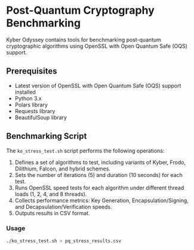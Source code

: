 # Post-Quantum Cryptography Benchmarking

Kyber Odyssey contains  tools for benchmarking post-quantum cryptographic algorithms using OpenSSL with Open Quantum Safe (OQS) support.

## Prerequisites

- Latest version of OpenSSL with Open Quantum Safe (OQS) support installed
- Python 3.x
- Polars library
- Requests library
- BeautifulSoup library

## Benchmarking Script

The `ko_stress_test.sh` script performs the following operations:

1. Defines a set of algorithms to test, including variants of Kyber, Frodo, Dilithium, Falcon, and hybrid schemes.
2. Sets the number of iterations (5) and duration (10 seconds) for each test.
3. Runs OpenSSL speed tests for each algorithm under different thread loads (1, 2, 4, and 8 threads).
4. Collects performance metrics: Key Generation, Encapsulation/Signing, and Decapsulation/Verification speeds.
5. Outputs results in CSV format.

### Usage

```bash
./ko_stress_test.sh > pq_stress_results.csv
